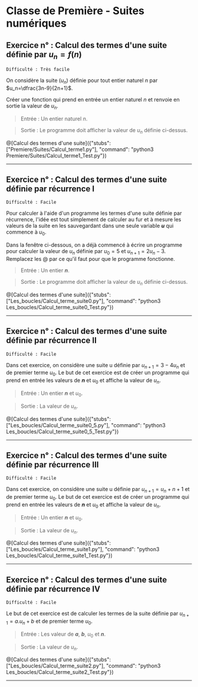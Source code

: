 # Classe de Première - Suites numériques

## Exercice n° : Calcul des termes d'une suite définie par $`u_n=f(n)`$
`Difficulté : Très facile`

On considère la suite $`(u_n)`$ définie pour tout entier naturel $`n`$ par $`u_n=\dfrac{3n-9}{2n+1}`$.

Créer une fonction qui prend en entrée un entier naturel $`n`$ et renvoie en sortie la valeur de $`u_n`$.

> Entrée : Un entier naturel $`n`$.

> Sortie : Le programme doit afficher la valeur de $`u_n`$ définie ci-dessus.

@[Calcul des termes d'une suite]({"stubs": ["Premiere/Suites/Calcul_terme1.py"], "command": "python3 Premiere/Suites/Calcul_terme1_Test.py"})

---

## Exercice n° : Calcul des termes d'une suite définie par récurrence I
`Difficulté : Facile`

Pour calculer à l'aide d'un programme les termes d'une suite définie par récurrence, l'idée est tout simplement de calculer au fur et à mesure les valeurs de la suite en les sauvegardant dans une seule variable ***u*** qui commence à $`u_0`$.

Dans la fenêtre ci-dessous, on a déjà commencé à écrire un programme pour calculer la valeur de $`u_n`$ définie par $`u_0=5`$ et $`u_{n+1}=2u_n-3`$. Remplacez les @ par ce qu'il faut pour que le programme fonctionne.

> Entrée : Un entier ***n***.

> Sortie : Le programme doit afficher la valeur de $`u_n`$ définie ci-dessus.

@[Calcul des termes d'une suite]({"stubs": ["Les_boucles/Calcul_terme_suite0.py"], "command": "python3 Les_boucles/Calcul_terme_suite0_Test.py"})

---

## Exercice n° : Calcul des termes d'une suite définie par récurrence II
`Difficulté : Facile`

Dans cet exercice, on considère une suite u définie par $`u_{n+1}=3-4u_n`$ et de premier terme $`u_0`$.
Le but de cet exercice est de créer un programme qui prend en entrée les valeurs de ***n*** et $`u_0`$ et affiche la valeur de $`u_n`$.

> Entrée : Un entier ***n*** et $`u_0`$.

> Sortie : La valeur de $`u_n`$.

@[Calcul des termes d'une suite]({"stubs": ["Les_boucles/Calcul_terme_suite0_5.py"], "command": "python3 Les_boucles/Calcul_terme_suite0_5_Test.py"})

---

## Exercice n° : Calcul des termes d'une suite définie par récurrence III
`Difficulté : Facile`

Dans cet exercice, on considère une suite u définie par $`u_{n+1}=u_n+n+1`$ et de premier terme $`u_0`$.
Le but de cet exercice est de créer un programme qui prend en entrée les valeurs de ***n*** et $`u_0`$ et affiche la valeur de $`u_n`$.

> Entrée : Un entier ***n*** et $`u_0`$.

> Sortie : La valeur de $`u_n`$.

@[Calcul des termes d'une suite]({"stubs": ["Les_boucles/Calcul_terme_suite1.py"], "command": "python3 Les_boucles/Calcul_terme_suite1_Test.py"})

---

## Exercice n° : Calcul des termes d'une suite définie par récurrence IV
`Difficulté : Facile`

Le but de cet exercice est de calculer les termes de la suite définie par $`u_{n+1}=a.u_n+b`$ et de premier terme $`u_0`$.

> Entrée : Les valeur de ***a***, ***b***, $`u_0`$ et ***n***.

> Sortie : La valeur de $`u_n`$.

@[Calcul des termes d'une suite]({"stubs": ["Les_boucles/Calcul_terme_suite2.py"], "command": "python3 Les_boucles/Calcul_terme_suite2_Test.py"})

---

